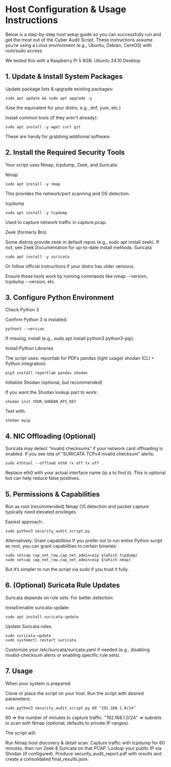 # Host Configuration & Usage Instructions

Below is a step-by-step host setup guide so you can successfully run and get the most out of the Cyber Audit Script.
These instructions assume you’re using a Linux environment (e.g., Ubuntu, Debian, CentOS) with root/sudo access.

We tested this with a Raspberry Pi 5 8GB.
Ubuntu 24.10 Desktop

## 1. Update & Install System Packages
Update package lists & upgrade existing packages:

```
sudo apt update && sudo apt upgrade -y
```
(Use the equivalent for your distro, e.g., dnf, yum, etc.)

Install common tools (if they aren’t already):

```
sudo apt install -y wget curl git
```
These are handy for grabbing additional software.

## 2. Install the Required Security Tools
Your script uses Nmap, tcpdump, Zeek, and Suricata:

Nmap

```
sudo apt install -y nmap
```
This provides the network/port scanning and OS detection.

tcpdump

```
sudo apt install -y tcpdump
```
Used to capture network traffic in capture.pcap.

Zeek (formerly Bro)

Some distros provide zeek in default repos (e.g., sudo apt install zeek).
If not, see Zeek Documentation for up-to-date install methods.
Suricata

```
sudo apt install -y suricata
```

Or follow official instructions if your distro has older versions.

Ensure these tools work by running commands like nmap --version, tcpdump --version, etc.

## 3. Configure Python Environment

Check Python 3

Confirm Python 3 is installed:

```
python3 --version
```
If missing, install (e.g., sudo apt install python3 python3-pip).

Install Python Libraries

The script uses:
reportlab for PDFs
pandas (light usage)
shodan (CLI + Python integration)

```
pip3 install reportlab pandas shodan
```

Initialize Shodan (optional, but recommended)

If you want the Shodan lookup part to work:

```
shodan init YOUR_SHODAN_API_KEY
```

Test with:
```
shodan myip
```

## 4. NIC Offloading (Optional)
Suricata may detect “invalid checksums” if your network card offloading is enabled. If you see lots of “SURICATA TCPv4 invalid checksum” alerts:

```
sudo ethtool --offload eth0 rx off tx off
```
Replace eth0 with your actual interface name (ip a to find it). This is optional but can help reduce false positives.

## 5. Permissions & Capabilities

Run as root (recommended)
Nmap OS detection and packet capture typically need elevated privileges.

Easiest approach:
```
sudo python3 security_audit_script.py
```
Alternatively: Grant capabilities
If you prefer not to run entire Python script as root, you can grant capabilities to certain binaries:

```
sudo setcap cap_net_raw,cap_net_admin=eip $(which tcpdump)
sudo setcap cap_net_raw,cap_net_admin=eip $(which nmap)
```
But it’s simpler to run the script via sudo if you trust it fully.

## 6. (Optional) Suricata Rule Updates
Suricata depends on rule sets. For better detection:

Install/enable suricata-update:

```
sudo apt install suricata-update
```

Update Suricata rules:

```
sudo suricata-update
sudo systemctl restart suricata
```
Customize your /etc/suricata/suricata.yaml if needed (e.g., disabling invalid-checksum alerts or enabling specific rule sets).

## 7. Usage

When your system is prepared:

Clone or place the script on your host.
Run the script with desired parameters:

```
sudo python3 security_audit_script.py 60 "192.168.1.0/24"
```
60 => the number of minutes to capture traffic.
"192.168.1.0/24" => subnets to scan with Nmap (optional; defaults to private IP ranges).

The script will:

Run Nmap host discovery & detail scan.
Capture traffic with tcpdump for 60 minutes, then run Zeek & Suricata on that PCAP.
Lookup your public IP via Shodan (if configured).
Produce security_audit_report.pdf with results and create a consolidated final_results.json.
